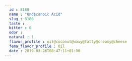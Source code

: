 ```yaml
---
  id : 8180
  name : "Undecanoic Acid"
  slug : 8180
  taste : 
  bitter : 0
  odor : 
  natural : 1
  flavor_profile : oil@coconut@waxy@fatty@creamy@cheese
  fema_flavor_profile : Oil
  date : 2019-03-26T08:47:11+01:00
---
```



